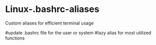 # Linux-.bashrc-aliases
Custom aliases for efficient terminal usage

#update .bashrc file for the user or system
#lazy alias for most utilized functions
